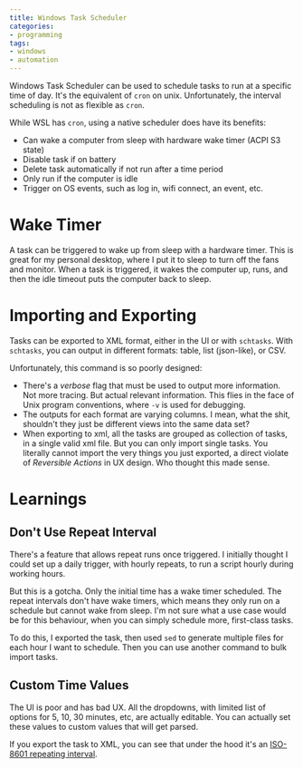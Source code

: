 ```yaml
---
title: Windows Task Scheduler
categories:
- programming
tags:
- windows
- automation
---
```


Windows Task Scheduler can be used to schedule tasks to run at a specific time of day.
It's the equivalent of `cron` on unix.
Unfortunately, the interval scheduling is not as flexible as `cron`.

While WSL has `cron`, using a native scheduler does have its benefits:

* Can wake a computer from sleep with hardware wake timer (ACPI S3 state)
* Disable task if on battery
* Delete task automatically if not run after a time period
* Only run if the computer is idle
* Trigger on OS events, such as log in, wifi connect, an event, etc.

# Wake Timer

A task can be triggered to wake up from sleep with a hardware timer.
This is great for my personal desktop, where I put it to sleep to turn off the fans and monitor.
When a task is triggered, it wakes the computer up, runs, and then the idle timeout puts the computer back to sleep.

# Importing and Exporting

Tasks can be exported to XML format, either in the UI or with `schtasks`.
With `schtasks`, you can output in different formats: table, list (json-like), or CSV.

Unfortunately, this command is so poorly designed:

* There's a *verbose* flag that must be used to output more information.
  Not more tracing. But actual relevant information.
  This flies in the face of Unix program conventions, where `-v` is used for debugging.
* The outputs for each format are varying columns.
  I mean, what the shit, shouldn't they just be different views into the same data set?
* When exporting to xml, all the tasks are grouped as collection of tasks, in a single valid xml file.
  But you can only import single tasks.
  You literally cannot import the very things you just exported, a direct violate of *Reversible Actions* in UX design.
  Who thought this made sense.

# Learnings

## Don't Use Repeat Interval

There's a feature that allows repeat runs once triggered.
I initially thought I could set up a daily trigger, with hourly repeats, to run a script hourly during working hours.

But this is a gotcha.
Only the initial time has a wake timer scheduled.
The repeat intervals don't have wake timers, which means they only run on a schedule but cannot wake from sleep.
I'm not sure what a use case would be for this behaviour, when you can simply schedule more, first-class tasks.

To do this, I exported the task, then used `sed` to generate multiple files for each hour I want to schedule.
Then you can use another command to bulk import tasks.

## Custom Time Values

The UI is poor and has bad UX.
All the dropdowns, with limited list of options for 5, 10, 30 minutes, etc, are actually editable.
You can actually set these values to custom values that will get parsed.

If you export the task to XML, you can see that under the hood it's an [ISO-8601 repeating interval][1].

[1]: https://en.wikipedia.org/wiki/ISO_8601#Repeating_intervals
